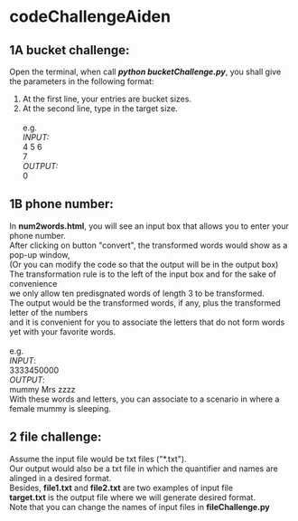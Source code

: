 # codeChallengeAiden
## 1A bucket challenge:
Open the terminal, when call ___python bucketChallenge.py___, you shall give the parameters in the following format:
<br/>
1. At the first line, your entries are bucket sizes.
2. At the second line, type in the target size.
<br/><br/>
e.g.
<br/> _INPUT:_
<br/> 4 5 6
<br/> 7
<br/> _OUTPUT:_
<br/> 0

## 1B phone number:
In __num2words.html__, you will see an input box that allows you to enter your phone number.
<br/>
After clicking on button "convert", the transformed words would show as a pop-up window, 
<br/> (Or you can modify the code so that the output will be in the output box)
<br/> The transformation rule is to the left of the input box and for the sake of convenience 
<br/> we only allow ten predisgnated words of length 3 to be transformed.
<br/> The output would be the transformed words, if any, plus the transformed letter of the numbers
<br/> and it is convenient for you to associate the letters that do not form words yet with your favorite words.
<br/><br/>
e.g.
<br/> _INPUT_:
<br/> 3333450000
<br/> _OUTPUT_:
<br/> mummy Mrs zzzz
<br/> With these words and letters, you can associate to a scenario in where a female mummy is sleeping.

## 2 file challenge:
Assume the input file would be txt files ("*.txt").
<br/> Our output would also be a txt file in which the quantifier and names are alinged in a desired format.
<br/> Besides, __file1.txt__ and __file2.txt__ are two examples of input file 
<br/> __target.txt__ is the output file where we will generate desired format.
<br/> Note that you can change the names of input files in __fileChallenge.py__
